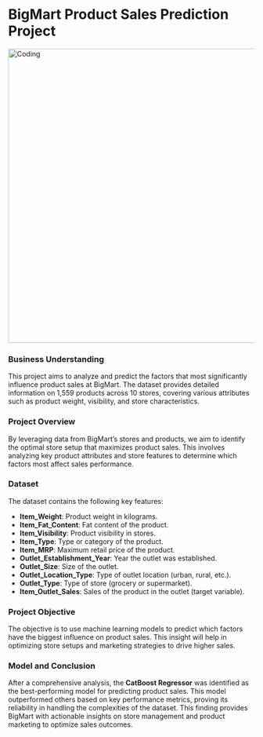 # BigMart Product Sales Prediction Project
<img align="center" alt="Coding" width="600" src="https://img.freepik.com/premium-photo/rear-view-young-woman-red-cap-standing-supermarket-reading-book-woman-with-shopping-store-shelf-ai-generated_538213-8058.jpg">

### Business Understanding
This project aims to analyze and predict the factors that most significantly influence product sales at BigMart. The dataset provides detailed information on 1,559 products across 10 stores, covering various attributes such as product weight, visibility, and store characteristics.

### Project Overview
By leveraging data from BigMart’s stores and products, we aim to identify the optimal store setup that maximizes product sales. This involves analyzing key product attributes and store features to determine which factors most affect sales performance.

### Dataset
The dataset contains the following key features:
- **Item_Weight**: Product weight in kilograms.
- **Item_Fat_Content**: Fat content of the product.
- **Item_Visibility**: Product visibility in stores.
- **Item_Type**: Type or category of the product.
- **Item_MRP**: Maximum retail price of the product.
- **Outlet_Establishment_Year**: Year the outlet was established.
- **Outlet_Size**: Size of the outlet.
- **Outlet_Location_Type**: Type of outlet location (urban, rural, etc.).
- **Outlet_Type**: Type of store (grocery or supermarket).
- **Item_Outlet_Sales**: Sales of the product in the outlet (target variable).

### Project Objective
The objective is to use machine learning models to predict which factors have the biggest influence on product sales. This insight will help in optimizing store setups and marketing strategies to drive higher sales.

### Model and Conclusion
After a comprehensive analysis, the **CatBoost Regressor** was identified as the best-performing model for predicting product sales. This model outperformed others based on key performance metrics, proving its reliability in handling the complexities of the dataset. This finding provides BigMart with actionable insights on store management and product marketing to optimize sales outcomes.
